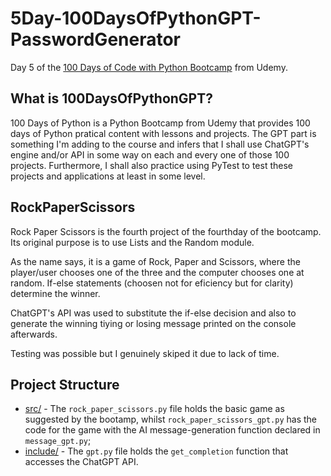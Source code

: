 # 5Day-100DaysOfPythonGPT-PasswordGenerator
Day 5 of the [100 Days of Code with Python Bootcamp](https://www.udemy.com/course/100-days-of-code/) from Udemy.

## What is 100DaysOfPythonGPT?

100 Days of Python is a Python Bootcamp from Udemy that provides 100 days of Python pratical content with lessons and projects. The GPT part is something I'm adding to the course and infers that I shall use ChatGPT's engine and/or API in some way on each and every one of those 100 projects. Furthermore, I shall also practice using PyTest to test these projects and applications at least in some level.

## RockPaperScissors

Rock Paper Scissors is the fourth project of the fourthday of the bootcamp. Its original purpose is to use Lists and the Random module.

As the name says, it is a game of Rock, Paper and Scissors, where the player/user chooses one of the three and the computer chooses one at random. If-else statements (choosen not for eficiency but for clarity) determine the winner.

ChatGPT's API was used to substitute the if-else decision and also to generate the winning tiying or losing message printed on the console afterwards.

Testing was possible but I genuinely skiped it due to lack of time.

## Project Structure

 - [src/](src/) - The `rock_paper_scissors.py` file holds the basic game as suggested by the bootamp, whilst `rock_paper_scissors_gpt.py` has the code for the game with the AI message-generation function declared in `message_gpt.py`;
 - [include/](include/) - The `gpt.py` file holds the `get_completion` function that accesses the ChatGPT API. 

